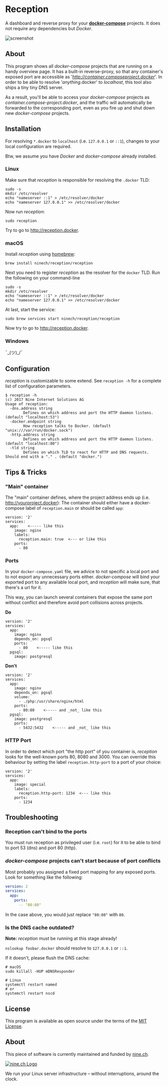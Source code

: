 # Reception

A dashboard and reverse proxy for your
[**docker-compose**](https://docs.docker.com/compose/) projects. It does not require any dependencies but _Docker_.

![screenshot](https://user-images.githubusercontent.com/804532/30865946-41f08066-a2d8-11e7-86d1-fbe28a418c71.png)

## About

This program shows all _docker-compose_ projects that are running on a handy overview page.
It has a built-in reverse-proxy, so that any container's exposed port are accessible as '_http://container.composeproject.docker_'.
In order to be able to resolve '_anything_.docker' to *localhost*, this tool also ships a tiny tiny DNS server.

As a result, you'll be able to access your _docker-compose_ projects as *container.compose-project.docker*,
and the traffic will automatically be forwarded to the corresponding port,
even as you fire up and shut down new _docker-compose_ projects.

## Installation

For resolving `*.docker` to `localhost` (i.e. `127.0.0.1` or `::1`), changes to your local configuration are required.

Btw, we assume you have _Docker_ and _docker-compose_ already installed.

### Linux

Make sure that *reception* is responsible for resolving the `.docker` TLD:

    sudo -s
    mkdir /etc/resolver
    echo "nameserver ::1" > /etc/resolver/docker
    echo "nameserver 127.0.0.1" >> /etc/resolver/docker

Now run *reception*:

    sudo reception

Try to go to http://reception.docker.

### macOS

Install *reception* using [homebrew](https://brew.sh/):

    brew install ninech/reception/reception

Next you need to register *reception* as the resolver for the `docker` TLD. Run the
following on your command-line

    sudo -s
    mkdir /etc/resolver
    echo "nameserver ::1" > /etc/resolver/docker
    echo "nameserver 127.0.0.1" >> /etc/resolver/docker

At last, start the service:

    sudo brew services start ninech/reception/reception

Now try to go to http://reception.docker.

### Windows

¯\_(ツ)_/¯

## Configuration

_reception_ is customizable to some extend. See `reception -h` for a complete list of configuration parameters.

    $ reception -h
    (c) 2017 Nine Internet Solutions AG
    Usage of reception:
      -dns.address string
        	Defines on which address and port the HTTP daemon listens. (default "localhost:53")
      -docker.endpoint string
        	How reception talks to Docker. (default "unix:///var/run/docker.sock")
      -http.address string
        	Defines on which address and port the HTTP daemon listens. (default "localhost:80")
      -tld string
        	Defines on which TLD to react for HTTP and DNS requests. Should end with a "." . (default "docker.")

## Tips & Tricks

### "Main" container

The "main" container defines, where the project address ends up (i.e. http://yourproject.docker):
The container should either have a docker-compose label of `reception.main` or should be called `app`:

    version: '2'
    services:
      app:    <----- like this
        image: nginx
        labels:
          reception.main: true  <--- or like this
        ports:
          - 80

### Ports

In your `docker-compose.yaml` file, we advice to not specific a local port and to not export any
unnecessary ports either. _docker-compose_ will bind your exported port to any available local port,
and _reception_ will make sure, that there's a url for it.

This way, you can launch several containers that expose the same port without conflict and therefore 
avoid port collisions across projects.

**Do**

    version: '2'
    services:
      app:
        image: nginx
        depends_on: pgsql
        ports:
          - 80    <----- like this
      pgsql:
        image: postgresql

**Don't**

    version: '2'
    services:
      app:
        image: nginx
        depends_on: pgsql
        volume:
          - ./php:/usr/share/nginx/html
        ports:
          - 80:80    <----- and _not_ like this
      pgsql:
        image: postgresql
        ports:
          - 5432:5432    <----- and _not_ like this

### HTTP Port

In order to detect which port "the http port" of you container is, _reception_ looks for the well-known ports
80, 8080 and 3000. You can override this behaviour by setting the label `reception.http-port` to a port of your choice:

    version: '2'
    services:
      app:
        image: special
        labels:
          reception.http-port: 1234  <--- like this
        ports:
          - 1234

## Troubleshooting

### Reception can't bind to the ports

You must run reception as privileged user (i.e. `root`) for it to be able to bind to port 53 (dns) and port 80 (http). 

### _docker-compose_ projects can't start because of port conflicts

Most probably you assigned a fixed port mapping for any exposed ports. Look for something like the following:

```yml
version: 2
services:
  app:
    ports:
      -- "80:80"
```

In the case above, you would just replace `"80:80"` with `80`.

### Is the DNS cache outdated?

**Note:** _reception_ must be running at this stage already!

`nslookup foobar.docker` should resolve to `127.0.0.1` or `::1`.

If it doesn't, please flush the DNS cache:

```shell
# macOS
sudo killall -HUP mDNSResponder

# Linux
systemctl restart named
# or
systemctl restart nscd
```

## License

This program is available as open source under the terms of the [MIT License](http://opensource.org/licenses/MIT).

## About

This piece of software is currently maintained and funded by [nine.ch](https://nine.ch).

[![nine.ch Logo](https://blog.nine.ch/assets/logo.png)](https://nine.ch)

We run your Linux server infrastructure – without interruptions, around the clock.
